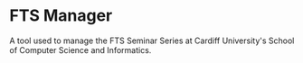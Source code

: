 FTS Manager
===========

A tool used to manage the FTS Seminar Series at Cardiff University's School of Computer Science and Informatics.
